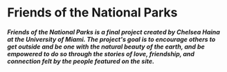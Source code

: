 # Friends of the National Parks

##### Friends of the National Parks is a final project created by Chelsea Haina at the University of Miami. The project's goal is to encourage others to get outside and be one with the natural beauty of the earth, and be empowered to do so through the stories of love, friendship, and connection felt by the people featured on the site.  